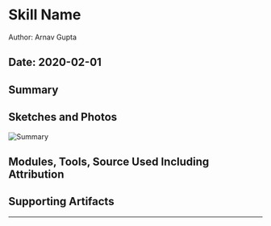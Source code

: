 #  Skill Name

Author: Arnav Gupta

Date: 2020-02-01
-----

## Summary


## Sketches and Photos

<!DOCTYPE html>
<html lang = "en-US">
<body>
  <div>
    <img src="images/Screen Shot 2021-02-01 at 10.19.04 PM" alt="Summary">
  </div>
</body>
</html>

## Modules, Tools, Source Used Including Attribution


## Supporting Artifacts


-----

